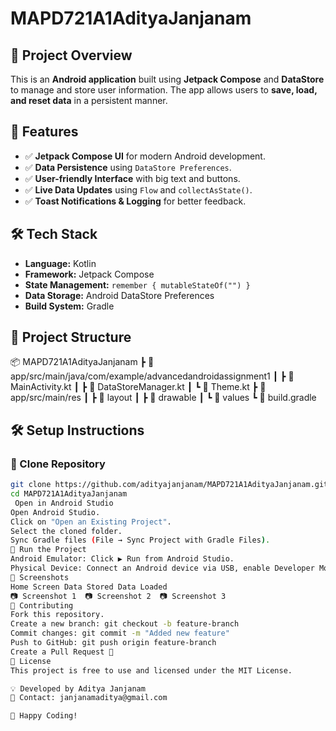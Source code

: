 # MAPD721A1AdityaJanjanam

## 📌 Project Overview
This is an **Android application** built using **Jetpack Compose** and **DataStore** to manage and store user information. The app allows users to **save, load, and reset data** in a persistent manner.

## 🚀 Features
- ✅ **Jetpack Compose UI** for modern Android development.
- ✅ **Data Persistence** using `DataStore Preferences`.
- ✅ **User-friendly Interface** with big text and buttons.
- ✅ **Live Data Updates** using `Flow` and `collectAsState()`.
- ✅ **Toast Notifications & Logging** for better feedback.

## 🛠️ Tech Stack
- **Language:** Kotlin
- **Framework:** Jetpack Compose
- **State Management:** `remember { mutableStateOf("") }`
- **Data Storage:** Android DataStore Preferences
- **Build System:** Gradle

## 📂 Project Structure
📦 MAPD721A1AdityaJanjanam ┣ 📂 app/src/main/java/com/example/advancedandroidassignment1 ┃ ┣ 📜 MainActivity.kt ┃ ┣ 📜 DataStoreManager.kt ┃ ┗ 📜 Theme.kt ┣ 📂 app/src/main/res ┃ ┣ 📂 layout ┃ ┣ 📂 drawable ┃ ┗ 📂 values ┗ 📜 build.gradle

## 🛠️ Setup Instructions
### **🔹 Clone Repository**
```sh
git clone https://github.com/adityajanjanam/MAPD721A1AdityaJanjanam.git
cd MAPD721A1AdityaJanjanam
 Open in Android Studio
Open Android Studio.
Click on "Open an Existing Project".
Select the cloned folder.
Sync Gradle files (File → Sync Project with Gradle Files).
🔹 Run the Project
Android Emulator: Click ▶️ Run from Android Studio.
Physical Device: Connect an Android device via USB, enable Developer Mode, and select the device.
📸 Screenshots
Home Screen	Data Stored	Data Loaded
📷 Screenshot 1	📷 Screenshot 2	📷 Screenshot 3
🤝 Contributing
Fork this repository.
Create a new branch: git checkout -b feature-branch
Commit changes: git commit -m "Added new feature"
Push to GitHub: git push origin feature-branch
Create a Pull Request 🚀
📜 License
This project is free to use and licensed under the MIT License.

💡 Developed by Aditya Janjanam
📧 Contact: janjanamaditya@gmail.com

🚀 Happy Coding!
